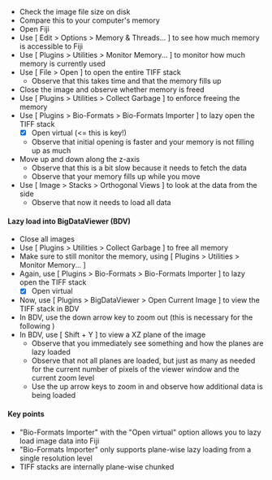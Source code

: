 - Check the image file size on disk
- Compare this to your computer's memory
- Open Fiji
- Use [ Edit > Options > Memory & Threads... ] to see how much  memory is accessible to Fiji
- Use [ Plugins > Utilities > Monitor Memory... ] to monitor how much memory is currently used
- Use [ File > Open ] to open the entire TIFF stack
    - Observe that this takes time and that the memory fills up
- Close the image and observe whether memory is freed
- Use [ Plugins > Utilities > Collect Garbage ] to enforce freeing the memory
- Use [ Plugins > Bio-Formats > Bio-Formats Importer ] to lazy open the TIFF stack 
    - [X] Open virtual (<= this is key!) 
    - Observe that initial opening is faster and your memory is not filling up as much
- Move up and down along the z-axis
    - Observe that this is a bit slow because it needs to fetch the data
    - Observe that your memory fills up while you move
- Use [ Image > Stacks > Orthogonal Views ] to look at the data from the side
    - Observe that now it needs to load all data

#### Lazy load into BigDataViewer (BDV)

- Close all images
- Use [ Plugins > Utilities > Collect Garbage ] to free all memory
- Make sure to still monitor the memory, using [ Plugins > Utilities > Monitor Memory... ]
- Again, use [ Plugins > Bio-Formats > Bio-Formats Importer ] to lazy open the TIFF stack 
    - [X] Open virtual
- Now, use [ Plugins > BigDataViewer > Open Current Image ] to view the TIFF stack in BDV
- In BDV, use the down arrow key to zoom out (this is necessary for the following   )
- In BDV, use [ Shift + Y ] to view a XZ plane of the image 
    - Observe that you immediately see something and how the planes are lazy loaded
    - Observe that not all planes are loaded, but just as many as needed for the current number of pixels of the viewer window and the current zoom level
    - Use the up arrow keys to zoom in and observe how additional data is being loaded

#### Key points

- "Bio-Formats Importer" with the "Open virtual" option allows you to lazy load image data into Fiji
- "Bio-Formats Importer" only supports plane-wise lazy loading from a single resolution level
- TIFF stacks are internally plane-wise chunked